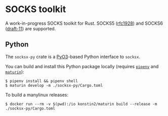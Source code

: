 # SOCKS toolkit

A work-in-progress SOCKS toolkit for Rust. SOCKS5 ([rfc1928](https://tools.ietf.org/html/rfc1928)) and SOCKS6 ([draft-11](https://tools.ietf.org/html/draft-olteanu-intarea-socks-6-11)) are supported.

## Python
The `socksx-py` crate is a [PyO3](https://github.com/PyO3/PyO3)-based Python interface to `socksx`.

You can build and install this Python package locally (requires [`pipenv`](https://github.com/pypa/pipenv) and [`maturin`](https://github.com/PyO3/maturin)):

```shell
$ pipenv install && pipenv shell
$ maturin develop -m ./socksx-py/Cargo.toml
```

To build a manylinux releases:

```shell
$ docker run --rm -v $(pwd):/io konstin2/maturin build --release -m ./socksx-py/Cargo.toml
```